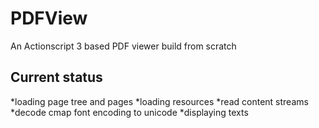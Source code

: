# PDFView
An  Actionscript 3 based PDF viewer build from scratch

## Current status

*loading page tree and pages
*loading resources
*read content streams
*decode cmap font encoding to unicode
*displaying texts
